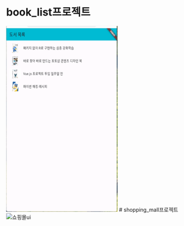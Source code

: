 # book_list프로젝트
<img src="demo_gif/bookList.gif" alt="책리스트ui" width="300" height="500">
# shopping_mall프로젝트
<img src="demo_gif/shoppingMall.gif" alt="쇼핑몰ui" width="300" height="500">
